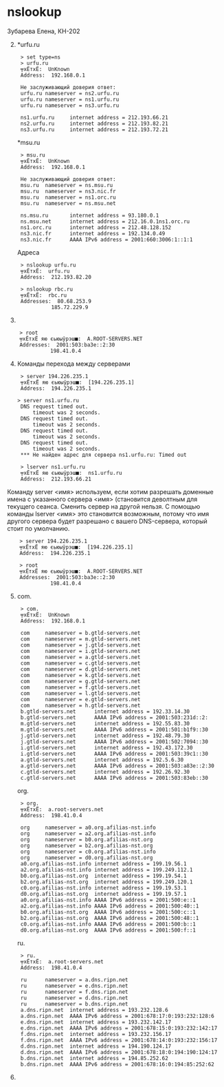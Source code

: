 # nslookup
Зубарева Елена, КН-202

2) *urfu.ru

        > set type=ns
        > urfu.ru
        ╤хЁтхЁ:  UnKnown
        Address:  192.168.0.1

        Не заслуживающий доверия ответ:
        urfu.ru nameserver = ns2.urfu.ru
        urfu.ru nameserver = ns1.urfu.ru
        urfu.ru nameserver = ns3.urfu.ru

        ns1.urfu.ru     internet address = 212.193.66.21
        ns2.urfu.ru     internet address = 212.193.82.21
        ns3.urfu.ru     internet address = 212.193.72.21
        
     *msu.ru
  
        > msu.ru
        ╤хЁтхЁ:  UnKnown
        Address:  192.168.0.1

        Не заслуживающий доверия ответ:
        msu.ru  nameserver = ns.msu.ru
        msu.ru  nameserver = ns3.nic.fr
        msu.ru  nameserver = ns1.orc.ru
        msu.ru  nameserver = ns.msu.net

        ns.msu.ru       internet address = 93.180.0.1
        ns.msu.net      internet address = 212.16.0.1ns1.orc.ru
        ns1.orc.ru      internet address = 212.48.128.152
        ns3.nic.fr      internet address = 192.134.0.49
        ns3.nic.fr      AAAA IPv6 address = 2001:660:3006:1::1:1
        
    Адреса
    
        > nslookup urfu.ru
        ╤хЁтхЁ:  urfu.ru
        Address:  212.193.82.20

        > nslookup rbc.ru
        ╤хЁтхЁ:  rbc.ru
        Addresses:  80.68.253.9
                  185.72.229.9
  
3) 

        > root
        ╤хЁтхЁ яю єьюыўрэш■:  A.ROOT-SERVERS.NET
        Addresses:  2001:503:ba3e::2:30
                  198.41.0.4
                  
4) Команды перехода между серверами

        > server 194.226.235.1
        ╤хЁтхЁ яю єьюыўрэш■:  [194.226.235.1]
        Address:  194.226.235.1
        
       > server ns1.urfu.ru
        DNS request timed out.
            timeout was 2 seconds.
        DNS request timed out.
            timeout was 2 seconds.
        DNS request timed out.
            timeout was 2 seconds.
        DNS request timed out.
            timeout was 2 seconds.
        *** Не найден адрес для сервера ns1.urfu.ru: Timed out
        
        > lserver ns1.urfu.ru
        ╤хЁтхЁ яю єьюыўрэш■:  ns1.urfu.ru
        Address:  212.193.66.21
        
Команду server <имя> используем, если хотим разрешать доменные имена с указанного сервера <имя> (становится деволтным для текущего сеанса. Сменить сервер на другой нельзя.
С помощью команды lserver <имя> это становится возможным, потому что имя другого сервера будет разрешано с вашего DNS-сервера, который стоит по умолчанию.

        > server 194.226.235.1
        ╤хЁтхЁ яю єьюыўрэш■:  [194.226.235.1]
        Address:  194.226.235.1

        > root
        ╤хЁтхЁ яю єьюыўрэш■:  A.ROOT-SERVERS.NET
        Addresses:  2001:503:ba3e::2:30
                  198.41.0.4
                  
5) com.

        > com.
        ╤хЁтхЁ:  UnKnown
        Address:  192.168.0.1

        com     nameserver = b.gtld-servers.net
        com     nameserver = m.gtld-servers.net
        com     nameserver = j.gtld-servers.net
        com     nameserver = i.gtld-servers.net
        com     nameserver = a.gtld-servers.net
        com     nameserver = c.gtld-servers.net
        com     nameserver = d.gtld-servers.net
        com     nameserver = k.gtld-servers.net
        com     nameserver = g.gtld-servers.net
        com     nameserver = f.gtld-servers.net
        com     nameserver = l.gtld-servers.net
        com     nameserver = e.gtld-servers.net
        com     nameserver = h.gtld-servers.net
        b.gtld-servers.net      internet address = 192.33.14.30
        b.gtld-servers.net      AAAA IPv6 address = 2001:503:231d::2:
        m.gtld-servers.net      internet address = 192.55.83.30
        m.gtld-servers.net      AAAA IPv6 address = 2001:501:b1f9::30
        j.gtld-servers.net      internet address = 192.48.79.30
        j.gtld-servers.net      AAAA IPv6 address = 2001:502:7094::30
        i.gtld-servers.net      internet address = 192.43.172.30
        i.gtld-servers.net      AAAA IPv6 address = 2001:503:39c1::30
        a.gtld-servers.net      internet address = 192.5.6.30
        a.gtld-servers.net      AAAA IPv6 address = 2001:503:a83e::2:30
        c.gtld-servers.net      internet address = 192.26.92.30
        c.gtld-servers.net      AAAA IPv6 address = 2001:503:83eb::30

    org.
    
        > org.
        ╤хЁтхЁ:  a.root-servers.net
        Address:  198.41.0.4

        org     nameserver = a0.org.afilias-nst.info
        org     nameserver = a2.org.afilias-nst.info
        org     nameserver = b0.org.afilias-nst.org
        org     nameserver = b2.org.afilias-nst.org
        org     nameserver = c0.org.afilias-nst.info
        org     nameserver = d0.org.afilias-nst.org
        a0.org.afilias-nst.info internet address = 199.19.56.1
        a2.org.afilias-nst.info internet address = 199.249.112.1
        b0.org.afilias-nst.org  internet address = 199.19.54.1
        b2.org.afilias-nst.org  internet address = 199.249.120.1
        c0.org.afilias-nst.info internet address = 199.19.53.1
        d0.org.afilias-nst.org  internet address = 199.19.57.1
        a0.org.afilias-nst.info AAAA IPv6 address = 2001:500:e::1
        a2.org.afilias-nst.info AAAA IPv6 address = 2001:500:40::1
        b0.org.afilias-nst.org  AAAA IPv6 address = 2001:500:c::1
        b2.org.afilias-nst.org  AAAA IPv6 address = 2001:500:48::1
        c0.org.afilias-nst.info AAAA IPv6 address = 2001:500:b::1
        d0.org.afilias-nst.org  AAAA IPv6 address = 2001:500:f::1

    ru.
    
        > ru.
        ╤хЁтхЁ:  a.root-servers.net
        Address:  198.41.0.4

        ru      nameserver = a.dns.ripn.net
        ru      nameserver = e.dns.ripn.net
        ru      nameserver = f.dns.ripn.net
        ru      nameserver = d.dns.ripn.net
        ru      nameserver = b.dns.ripn.net
        a.dns.ripn.net  internet address = 193.232.128.6
        a.dns.ripn.net  AAAA IPv6 address = 2001:678:17:0:193:232:128:6
        e.dns.ripn.net  internet address = 193.232.142.17
        e.dns.ripn.net  AAAA IPv6 address = 2001:678:15:0:193:232:142:17
        f.dns.ripn.net  internet address = 193.232.156.17
        f.dns.ripn.net  AAAA IPv6 address = 2001:678:14:0:193:232:156:17
        d.dns.ripn.net  internet address = 194.190.124.17
        d.dns.ripn.net  AAAA IPv6 address = 2001:678:18:0:194:190:124:17
        b.dns.ripn.net  internet address = 194.85.252.62
        b.dns.ripn.net  AAAA IPv6 address = 2001:678:16:0:194:85:252:62
        
6)
